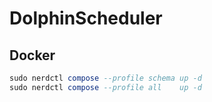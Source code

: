 # DolphinScheduler

## Docker

```sql
sudo nerdctl compose --profile schema up -d
sudo nerdctl compose --profile all    up -d
```
